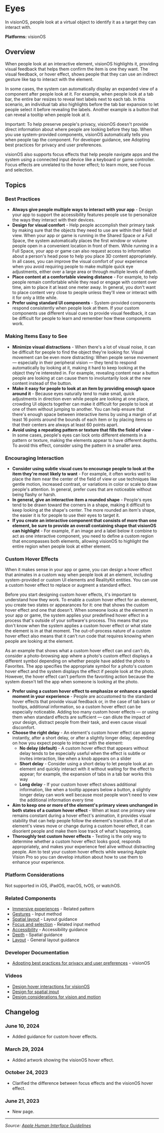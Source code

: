 # Eyes

In visionOS, people look at a virtual object to identify it as a target they can interact with.

**Platforms:** visionOS

## Overview

When people look at an interactive element, visionOS highlights it, providing visual feedback that helps them confirm the item is one they want. The visual feedback, or hover effect, shows people that they can use an indirect gesture like tap to interact with the element.

In some cases, the system can automatically display an expanded view of a component after people look at it. For example, when people look at a tab bar, the entire bar resizes to reveal text labels next to each tab. In this scenario, an individual tab also highlights before the tab bar expansion to let people select it before revealing the labels. Another example is a button that can reveal a tooltip when people look at it.

Important: To help preserve people's privacy, visionOS doesn't provide direct information about where people are looking before they tap. When you use system-provided components, visionOS automatically tells you when people tap the component. For developer guidance, see Adopting best practices for privacy and user preferences.

visionOS also supports focus effects that help people navigate apps and the system using a connected input device like a keyboard or game controller. Focus effects are unrelated to the hover effect; to learn more, see Focus and selection.

## Topics

### Best Practices

- **Always give people multiple ways to interact with your app** - Design your app to support the accessibility features people use to personalize the ways they interact with their devices.
- **Design for visual comfort** - Help people accomplish their primary task by making sure that the objects they need to use are within their field of view. When your app or game is running in the Shared Space or a Full Space, the system automatically places the first window or volume people open in a convenient location in front of them. While running in a Full Space, your app or game can also request access to information about a person's head pose to help you place 3D content appropriately. In all cases, you can improve the visual comfort of your experience when you avoid requiring people to make multiple quick eye adjustments, either over a large area or through multiple levels of depth.
- **Place content at a comfortable viewing distance** - For example, to help people remain comfortable while they read or engage with content over time, aim to place it at least one meter away. In general, you don't want to place content very close to people unless they'll view or interact with it for only a little while.
- **Prefer using standard UI components** - System-provided components respond consistently when people look at them. If your custom components use different visual cues to provide visual feedback, it can be difficult for people to learn and remember how these components work.

### Making Items Easy to See

- **Minimize visual distractions** - When there's a lot of visual noise, it can be difficult for people to find the object they're looking for. Visual movement can be even more distracting: When people sense movement — especially in their peripheral vision — they tend to respond automatically by looking at it, making it hard to keep looking at the object they're interested in. For example, revealing content near a button people are looking at can cause them to involuntarily look at the new content instead of the button.
- **Make it easy for people to look at an item by providing enough space around it** - Because eyes naturally tend to make small, quick adjustments in direction even while people are looking at one place, crowding UI objects together can make it difficult for people to look at one of them without jumping to another. You can help ensure that there's enough space between interactive items by using a margin of at least 16 points around the bounds of each item or by placing items so that their centers are always at least 60 points apart.
- **Avoid using a repeating pattern or texture that fills the field of view** - In some cases, people's eyes can lock onto different elements in a pattern or texture, making the elements appear to have different depths. To avoid this effect, consider using the pattern in a smaller area.

### Encouraging Interaction

- **Consider using subtle visual cues to encourage people to look at the item they're most likely to want** - For example, it often works well to place the item near the center of the field of view or use techniques like gentle motion, increased contrast, or variations in color or scale to draw people's attention. In general, prefer cues that are noticeable without being flashy or harsh.
- **In general, give an interactive item a rounded shape** - People's eyes tend to be drawn toward the corners in a shape, making it difficult to keep looking at the shape's center. The more rounded an item's shape, the easier it is for people to use their eyes to target it.
- **If you create an interactive component that consists of more than one element, be sure to provide an overall containing shape that visionOS can highlight** - For example, if an image and a label below it combine to act as one interactive component, you need to define a custom region that encompasses both elements, allowing visionOS to highlight the entire region when people look at either element.

### Custom Hover Effects

When it makes sense in your app or game, you can design a hover effect that animates in a custom way when people look at an element, including system-provided or custom UI elements and RealityKit entities. You can use a custom hover effect to replace or augment a standard effect.

Before you start designing custom hover effects, it's important to understand how they work. To enable a custom hover effect for an element, you create two states or appearances for it: one that shows the custom hover effect and one that doesn't. When someone looks at the element in your app or game, the system applies your predefined hover effect in a process that's outside of your software's process. This means that you don't know when the system applies a custom hover effect or what state the element is in at that moment. The out-of-process nature of a custom hover effect also means that it can't run code that requires knowing when people are looking at the element.

As an example that shows what a custom hover effect can and can't do, consider a photo-browsing app where a photo's custom effect displays a different symbol depending on whether people have added the photo to Favorites. The app specifies the appropriate symbol for a photo's custom hover effect and the system displays the effect if people look at the photo. However, the hover effect can't perform the favoriting action because the system doesn't tell the app when someone is looking at the photo.

- **Prefer using a custom hover effect to emphasize or enhance a special moment in your experience** - People are accustomed to the standard hover effects that provide visual feedback or, in the case of tab bars or tooltips, additional information, so a custom hover effect can be especially noticeable. Adding too many custom hover effects — or using them when standard effects are sufficient — can dilute the impact of your design, distract people from their task, and even cause visual discomfort.
- **Choose the right delay** - An element's custom hover effect can appear instantly, after a short delay, or after a slightly longer delay, depending on how you expect people to interact with the element:
  - **No delay (default)** - A custom hover effect that appears without delay tends to be especially useful when the effect is subtle or invites interaction, like when a knob appears on a slider
  - **Short delay** - Consider using a short delay to let people look at an element and quickly interact with it without waiting for the effect to appear; for example, the expansion of tabs in a tab bar works this way
  - **Long delay** - If your custom hover effect shows additional information, like when a tooltip appears below a button, a slightly longer delay can work well because most people won't need to view the additional information every time
- **Aim to keep one or more of the element's primary views unchanged in both states of a custom hover effect** - When at least one primary view remains constant during a hover effect's animation, it provides visual stability that can help people follow the element's transition. If all of an element's views move or change during a custom hover effect, it can disorient people and make them lose track of what's happening.
- **Thoroughly test custom hover effects** - Testing is the only way to determine whether a custom hover effect looks good, responds appropriately, and makes your experience feel alive without distracting people. Aim to test your custom hover effects while wearing Apple Vision Pro so you can develop intuition about how to use them to enhance your experience.

### Platform Considerations

Not supported in iOS, iPadOS, macOS, tvOS, or watchOS.

### Related Components

- [Immersive experiences](https://developer.apple.com/design/human-interface-guidelines/immersive-experiences) - Related pattern
- [Gestures](https://developer.apple.com/design/human-interface-guidelines/gestures) - Input method
- [Spatial layout](https://developer.apple.com/design/human-interface-guidelines/spatial-layout) - Layout guidance
- [Focus and selection](https://developer.apple.com/design/human-interface-guidelines/focus-and-selection) - Related input method
- [Accessibility](https://developer.apple.com/design/human-interface-guidelines/accessibility) - Accessibility guidance
- [Depth](https://developer.apple.com/design/human-interface-guidelines/depth) - Spatial guidance
- [Layout](https://developer.apple.com/design/human-interface-guidelines/layout) - General layout guidance

### Developer Documentation

- [Adopting best practices for privacy and user preferences](https://developer.apple.com/documentation/visionos/adopting-best-practices-for-privacy-and-user-preferences) - visionOS

### Videos

- [Design hover interactions for visionOS](https://developer.apple.com/videos/play/wwdc2024/10153/)
- [Design for spatial input](https://developer.apple.com/videos/play/wwdc2023/10073/)
- [Design considerations for vision and motion](https://developer.apple.com/videos/play/wwdc2023/10078/)

## Changelog

### June 10, 2024
- Added guidance for custom hover effects.

### March 29, 2024
- Added artwork showing the visionOS hover effect.

### October 24, 2023
- Clarified the difference between focus effects and the visionOS hover effect.

### June 21, 2023
- New page.

---

*Source: [Apple Human Interface Guidelines](https://developer.apple.com/design/human-interface-guidelines/eyes)*